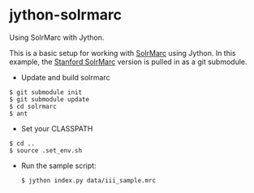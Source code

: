 jython-solrmarc
===============

Using SolrMarc with Jython. 

This is a basic setup for working with [SolrMarc](http://code.google.com/p/solrmarc/) using Jython.  In this example, the [Stanford SolrMarc](https://github.com/solrmarc/stanford-solr-marc) version is pulled in as a git submodule.     


* Update and build solrmarc
```    
$ git submodule init
$ git submodule update
$ cd solrmarc
$ ant
```

* Set your CLASSPATH 
```
$ cd ..
$ source .set_env.sh
```

* Run the sample script:

    ```$ jython index.py data/iii_sample.mrc```
